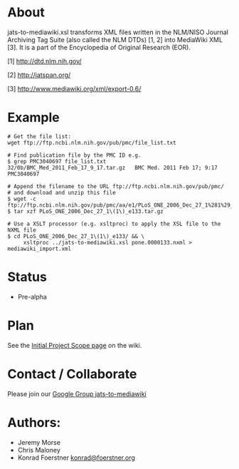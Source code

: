 # About

jats-to-mediawiki.xsl transforms XML files written in the NLM/NISO
Journal Archiving Tag Suite (also called the NLM DTDs) [1, 2] into
MediaWiki XML [3]. It is a part of the Encyclopedia of Original
Research (EOR).

[1] http://dtd.nlm.nih.gov/

[2] http://jatspan.org/

[3] http://www.mediawiki.org/xml/export-0.6/

# Example

    # Get the file list:
    wget ftp://ftp.ncbi.nlm.nih.gov/pub/pmc/file_list.txt

    # Find publication file by the PMC ID e.g.
    $ grep PMC3040697 file_list.txt 
    32/0b/BMC_Med_2011_Feb_17_9_17.tar.gz	BMC Med. 2011 Feb 17; 9:17	PMC3040697

    # Append the filename to the URL ftp://ftp.ncbi.nlm.nih.gov/pub/pmc/
    # and download and unzip this file
    $ wget -c ftp://ftp.ncbi.nlm.nih.gov/pub/pmc/aa/e1/PLoS_ONE_2006_Dec_27_1%281%29_e133.tar.gz
    $ tar xzf PLoS_ONE_2006_Dec_27_1\(1\)_e133.tar.gz

    # Use a XSLT processor (e.g. xsltproc) to apply the XSL file to the NXML file
    $ cd PLoS_ONE_2006_Dec_27_1\(1\)_e133/ && \
         xsltproc ../jats-to-mediawiki.xsl pone.0000133.nxml > mediawiki_import.xml

# Status

* Pre-alpha

# Plan

See the [Initial Project Scope page](https://github.com/konrad/JATS-to-Mediawiki/wiki/Initial-Project-Scope)
on the wiki.

# Contact / Collaborate

Please join our [Google Group jats-to-mediawiki](https://groups.google.com/forum/?fromgroups#!forum/jats-to-mediawiki)

# Authors:

* Jeremy Morse
* Chris Maloney
* Konrad Foerstner <konrad@foerstner.org>
